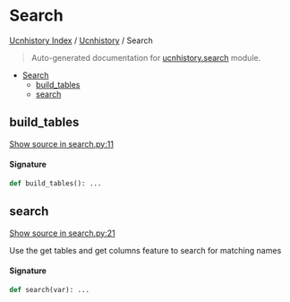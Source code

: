 # Search

[Ucnhistory Index](../README.md#ucnhistory-index) / [Ucnhistory](./index.md#ucnhistory) / Search

> Auto-generated documentation for [ucnhistory.search](../../ucnhistory/search.py) module.

- [Search](#search)
  - [build_tables](#build_tables)
  - [search](#search)

## build_tables

[Show source in search.py:11](../../ucnhistory/search.py#L11)

#### Signature

```python
def build_tables(): ...
```



## search

[Show source in search.py:21](../../ucnhistory/search.py#L21)

Use the get tables and get columns feature to search for matching names

#### Signature

```python
def search(var): ...
```